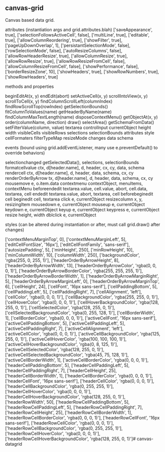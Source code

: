canvas-grid
-----------

Canvas based data grid.

attributes (instantiation args and grid.attributes.blah)
['saveAppearance', true],
['selectionFollowsActiveCell', false],
['multiLine', true],
['editable', true],
['allowColumnReordering', true],
['showFilter', true],
['pageUpDownOverlap', 1],
['persistantSelectionMode', false],
['rowSelectionMode', false],
['autoResizeColumns', false],
['allowRowHeaderResize', true],
['allowColumnResize', true],
['allowRowResize', true],
['allowRowResizeFromCell', false],
['allowColumnResizeFromCell', false],
['showPerformance', false],
['borderResizeZone', 10],
['showHeaders', true],
['showRowNumbers', true],
['showRowHeaders', true]

methods and properties

beginEditAt(x, y)
endEdit(abort)
setActiveCell(x, y)
scrollIntoView(x, y)
scrollToCell(x, y)
findColumnScrollLeft(columnIndex)
findRowScrollTop(rowIndex)
getSelectionBounds()
fitColumnToValues(name)
getHeaderByName(name)
findColumnMaxTextLength(name)
disposeContextMenu()
getObjectAt(x, y)
order(columnName, direction)
draw()
selectArea()
getSchemaFromData()
setFilterValue(column, value)
textarea
controlInput
currentObject
height
width
visibleCells
visibleRows
selections
selectionBounds
attributes
style
cellFormaters
filterTypeMap
resizeMode
changes
data
schema

events (bound using grid.addEventListener, many use e.preventDefault() to override behaviors)

selectionchanged  getSelectedData(), selections, selectionBounds
formatcellvalue ctx, d[header.name], d, header, cx, cy, data, schema
rendercell ctx, d[header.name], d, header, data, schema, cx, cy
renderOrderByArrow tx, d[header.name], d, header, data, schema, cx, cy
mousemove e, o.item.data
contextmenu contextObject, menuItems, contextMenu
beforeendedit textarea.value, cell.value, abort, cell.data, textarea, cell
endedit textarea.value, abort, textarea, cell
beforebeginedit cell
beginedit cell, textarea
click e, currentObject
resizecolumn x, y, resizingItem
mousedown e, currentObject
mouseup e, currentObject
keydown e, currentObject
keyup e, currentObject
keypress e, currentObject
resize height, width
dblclick e, currentObject

styles (can be altered during instantiation or after, must call grid.draw() after changes)

['contextMenuMarginTop', 0],
['contextMenuMarginLeft', 5],
['editCellFontSize', '16px'],
['editCellFontFamily', 'sans-serif'],
['autosizePadding', 5],
['minHeight', 250],
['minRowHeight', 10],
['minColumnWidth', 10],
['columnWidth', 250],
['backgroundColor', 'rgba(255, 0, 255, 1)'],
['headerOrderByArrowHeight', 8],
['headerOrderByArrowWidth', 13],
['headerOrderByArrowColor', 'rgba(0, 0, 0, 1)'],
['headerOrderByArrowBorderColor', 'rgba(255, 255, 255, 1)'],
['headerOrderByArrowBorderWidth', 1],
['headerOrderByArrowMarginRight', 5],
['headerOrderByArrowMarginLeft', 0],
['headerOrderByArrowMarginTop', 6],
['cellHeight', 24],
['cellFont', '16px sans-serif'],
['cellPaddingBottom', 5],
['cellPaddingLeft', 5],
['cellPaddingRight', 7],
['cellAlignment', 'left'],
['cellColor', 'rgba(0, 0, 0, 1)'],
['cellBackgroundColor', 'rgba(255, 255, 0, 1)'],
['cellHoverColor', 'rgba(0, 0, 0, 1)'],
['cellHoverBackgroundColor', 'rgba(128, 255, 0, 1)'],
['cellSelectedColor', 'rgba(128, 255, 0, 1)'],
['cellSelectedBackgroundColor', 'rgba(0, 255, 128, 1)'],
['cellBorderWidth', 1],
['cellBorderColor', 'rgba(0, 0, 0, 1)'],
['activeCellFont', '16px sans-serif'],
['activeCellPaddingBottom', 5],
['activeCellPaddingLeft', 5],
['activeCellPaddingRight', 7],
['activeCellAlignment', 'left'],
['activeCellColor', 'rgba(0, 0, 0, 1)'],
['activeCellBackgroundColor', 'rgba(125, 255, 0, 1)'],
['activeCellHoverColor', 'rgba(100, 100, 100, 1)'],
['activeCellHoverBackgroundColor', 'rgba(0, 8, 125, 1)'],
['activeCellSelectedColor', 'rgba(128, 255, 0, 1)'],
['activeCellSelectedBackgroundColor', 'rgba(45, 75, 128, 1)'],
['activeCellBorderWidth', 1],
['activeCellBorderColor', 'rgba(0, 0, 0, 1)'],
['headerCellPaddingBottom', 5],
['headerCellPaddingLeft', 5],
['headerCellPaddingRight', 7],
['headerCellHeight', 25],
['headerCellBorderWidth', 1],
['headerCellBorderColor', 'rgba(0, 0, 0, 1)'],
['headerCellFont', '16px sans-serif'],
['headerCellColor', 'rgba(0, 0, 0, 1)'],
['headerCellBackgroundColor', 'rgba(0, 255, 255, 1)'],
['headerCellHoverColor', 'rgba(0, 0, 0, 1)'],
['headerCellHoverBackgroundColor', 'rgba(128, 255, 0, 1)'],
['headerRowWidth', 50],
['headerRowCellPaddingBottom', 5],
['headerRowCellPaddingLeft', 5],
['headerRowCellPaddingRight', 7],
['headerRowCellHeight', 25],
['headerRowCellBorderWidth', 1],
['headerRowCellBorderColor', 'rgba(0, 0, 0, 1)'],
['headerRowCellFont', '16px sans-serif'],
['headerRowCellColor', 'rgba(0, 0, 0, 1)'],
['headerRowCellBackgroundColor', 'rgba(0, 255, 255, 1)'],
['headerRowCellHoverColor', 'rgba(0, 0, 0, 1)'],
['headerRowCellHoverBackgroundColor', 'rgba(128, 255, 0, 1)']# canvas-datagrid
